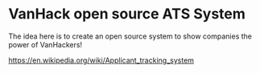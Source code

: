 # VanHack open source ATS System

The idea here is to create an open source system to show companies the power of VanHackers!

https://en.wikipedia.org/wiki/Applicant_tracking_system
